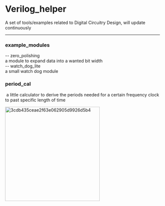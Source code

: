 # Verilog_helper 

A set of tools/examples related to Digital Circuitry Design, will update continuously

------

### example_modules

-- zero_polishing   
	a module to expand data into a wanted bit width  
-- watch_dog_lite  
	a small watch dog module

### period_cal 

​	a little calculator to derive the periods needed for a certain frequency clock to past specific length of time  



<img width="308" alt="3cdb435ceae2f63e062905d9926d5b4" src="https://user-images.githubusercontent.com/121721312/210162491-7dfd2d1a-37ce-4293-aa31-599e89e17647.png">

